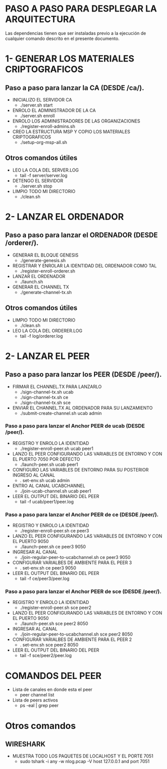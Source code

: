 PASO A PASO PARA DESPLEGAR LA ARQUITECTURA
============
Las dependencias tienen que ser instaladas previo a la ejecución de cualquier comando descrito en el presente documento.

1- GENERAR LOS MATERIALES CRIPTOGRAFICOS
========================================
## Paso a paso para lanzar la CA (DESDE /ca/).

- INICIALIZO EL SERVIDOR CA
    * ./server.sh start 
- ENROLO EL ADMINISTRADOR DE LA CA
    * ./server.sh enroll
- ENROLO LOS ADMINISTRADORES DE LAS ORGANIZACIONES
    * ./register-enroll-admins.sh 
- CREO LA ESTRUCTURA MSP Y COPIO LOS MATERIALES CRIPTOGRAFICOS
    * ./setup-org-msp-all.sh

## Otros comandos útiles

- LEO LA COLA DEL SERVER.LOG
    * tail -f server/server.log
- DETENGO EL SERVIDOR
    * ./server.sh stop
- LIMPIO TODO MI DIRECTORIO
    * ./clean.sh

2- LANZAR EL ORDENADOR
========================================
## Paso a paso para lanzar el ORDENADOR (DESDE /orderer/).

- GENERAR EL BLOQUE GENESIS
    * ./generate-genesis.sh
- REGISTRAR Y ENROLAR LA IDENTIDAD DEL ORDENADOR COMO TAL
    * ./register-enroll-orderer.sh 
- LANZAR EL ORDENADOR
    * ./launch.sh 
- GENERAR EL CHANNEL TX
    * ./generate-channel-tx.sh

## Otros comandos útiles
- LIMPIO TODO MI DIRECTORIO
    * ./clean.sh
- LEO LA COLA DEL ORDERER.LOG
    * tail -f log/orderer.log

2- LANZAR EL PEER
========================================
## Paso a paso para lanzar los PEER (DESDE /peer/).

- FIRMAR EL CHANNEL.TX PARA LANZARLO
    * ./sign-channel-tx.sh ucab
    * ./sign-channel-tx.sh ce
    * ./sign-channel-tx.sh sce
- ENVIAR EL CHANNEL.TX AL ORDENADOR PARA SU LANZAMIENTO
    * ./submit-create-channel.sh ucab admin

### Paso a paso para lanzar el Anchor PEER de ucab (DESDE /peer/).

- REGISTRO Y ENROLO LA IDENTIDAD
    * ./register-enroll-peer.sh ucab peer1
- LANZO EL PEER CONFIGURANDO LAS VARIABLES DE ENTORNO Y CON EL PUERTO 7050 POR DEFECTO
    * ./launch-peer.sh ucab peer1
- CONFIGURO LAS VARIABLES DE ENTORNO PARA SU POSTERIOR INGRESO AL CANAL
    * . set-env.sh ucab admin
- ENTRO AL CANAL UCABCHANNEL
    * ./join-ucab-channel.sh ucab peer1
- LEER EL OUTPUT DEL BINARIO DEL PEER
    * tail -f ucab/peer1/peer.log

### Paso a paso para lanzar el Anchor PEER de ce (DESDE /peer/).
- REGISTRO Y ENROLO LA IDENTIDAD
    * ./register-enroll-peer.sh ce peer3
- LANZO EL PEER CONFIGURANDO LAS VARIABLES DE ENTORNO Y CON EL PUERTO 9050
    * ./launch-peer.sh ce peer3 9050
- INGRESAR AL CANAL
    * ./join-regular-peer-to-ucabchannel.sh ce peer3 9050
- CONFIGURAR VARIALBES DE AMBIENTE PARA EL PEER 3
    * . set-env.sh ce peer3 9050
- LEER EL OUTPUT DEL BINARIO DEL PEER
    * tail -f ce/peer3/peer.log

### Paso a paso para lanzar el Anchor PEER de sce (DESDE /peer/).
- REGISTRO Y ENROLO LA IDENTIDAD
    * ./register-enroll-peer.sh sce peer2
- LANZO EL PEER CONFIGURANDO LAS VARIABLES DE ENTORNO Y CON EL PUERTO 9050
    * ./launch-peer.sh sce peer2 8050
- INGRESAR AL CANAL
    * ./join-regular-peer-to-ucabchannel.sh sce peer2 8050
- CONFIGURAR VARIALBES DE AMBIENTE PARA EL PEER 2
    * . set-env.sh sce peer2 8050
- LEER EL OUTPUT DEL BINARIO DEL PEER
    * tail -f sce/peer2/peer.log

# COMANDOS DEL PEER

- Lista de canales en donde esta el peer
    * peer channel list
- Lista de peers activos
    * ps -eal | grep peer

# Otros comandos 

## WIRESHARK

- MUESTRA TODO LOS PAQUETES DE LOCALHOST Y EL PORTE 7051
    * sudo tshark -i any -w nlog.pcap -V host 127.0.0.1 and port 7051